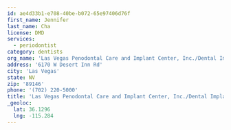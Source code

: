 ```yaml
---
id: ae4d33b1-e708-40be-b072-65e97406d76f
first_name: Jennifer
last_name: Cha
license: DMD
services:
  - periodontist
category: dentists
org_name: 'Las Vegas Penodontal Care and Implant Center, Inc./Dental Implant institute'
address: '6170 W Desert Inn Rd'
city: 'Las Vegas'
state: NV
zip: '89146'
phone: '(702) 220-5000'
title: 'Las Vegas Penodontal Care and Implant Center, Inc./Dental Implant institute'
_geoloc:
  lat: 36.1296
  lng: -115.284
---
```

